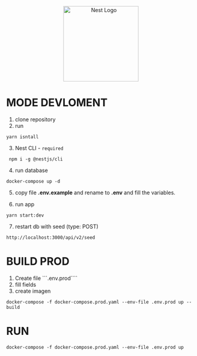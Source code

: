 <p align="center">
  <a href="http://nestjs.com/" target="blank"><img src="https://nestjs.com/img/logo-small.svg" width="200" alt="Nest Logo" /></a>
</p>

[circleci-image]: https://img.shields.io/circleci/build/github/nestjs/nest/master?token=abc123def456
[circleci-url]: https://circleci.com/gh/nestjs/nest

# MODE DEVLOMENT

1. clone repository
2. run
```
yarn isntall 
```
3. Nest CLI - `required`
```
 npm i -g @nestjs/cli
```
4. run database
```
docker-compose up -d
```

5. copy file __.env.example__ and rename to __.env__ and fill the variables.

6. run app
```
yarn start:dev
```

7. restart db with seed (type: POST)
```
http://localhost:3000/api/v2/seed 
```

# BUILD PROD

1. Create file ```.env.prod````
2. fill fields
3. create imagen
```
docker-compose -f docker-compose.prod.yaml --env-file .env.prod up --build
```
# RUN
```
docker-compose -f docker-compose.prod.yaml --env-file .env.prod up
```

